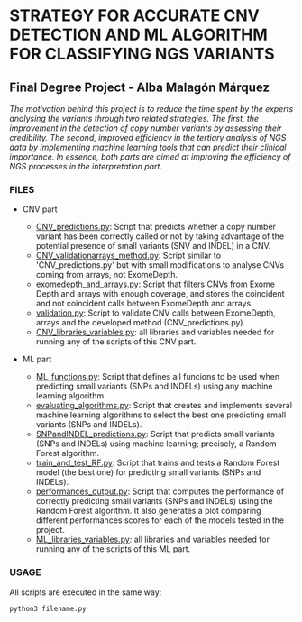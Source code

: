 # STRATEGY FOR ACCURATE CNV DETECTION AND ML ALGORITHM FOR CLASSIFYING NGS VARIANTS 

## Final Degree Project - Alba Malagón Márquez

_The motivation behind this project is to reduce the time spent by the experts analysing the variants through two related strategies. The first, the improvement in the detection of copy number variants by assessing their credibility. The second, improved efficiency in the tertiary analysis of NGS data by implementing machine learning tools that can predict their clinical importance. In essence, both parts are aimed at improving the efficiency of NGS processes in the interpretation part._


### FILES

- CNV part

  - [CNV_predictions.py](https://github.com/albamalagon/FinalDegreeProject/blob/main/CNV_part/CNV_predictions.py): Script that predicts whether a copy number variant has been correctly called or not by taking advantage of the potential presence of small variants (SNV and INDEL) in a CNV.
  - [CNV_validationarrays_method.py](https://github.com/albamalagon/FinalDegreeProject/blob/main/CNV_part/CNV_validation_method.py): Script similar to 'CNV_predictions.py' but with small modifications to analyse CNVs coming from arrays, not ExomeDepth. 
  - [exomedepth_and_arrays.py](https://github.com/albamalagon/FinalDegreeProject/blob/main/CNV_part/exomedepth_and_arrays.py): Script that filters CNVs from Exome Depth and arrays with enough coverage, and stores the coincident and not coincident calls between ExomeDepth and arrays.
  - [validation.py](https://github.com/albamalagon/FinalDegreeProject/blob/main/CNV_part/validation.py): Script to validate CNV calls between ExomeDepth, arrays and the developed method (CNV_predictions.py).
  - [CNV_libraries_variables.py](https://github.com/albamalagon/FinalDegreeProject/blob/main/CNV_part/CNV_libraries_variables.py): all libraries and variables needed for running any of the scripts of this CNV part. 


- ML part
  - [ML_functions.py](https://github.com/albamalagon/FinalDegreeProject/blob/main/ML_part/ML_functions.py): Script that defines all funcions to be used when predicting small variants (SNPs and INDELs) using any machine learning algorithm.
  - [evaluating_algorithms.py](https://github.com/albamalagon/FinalDegreeProject/blob/main/ML_part/evaluating_algorithms.py): Script that creates and implements several machine learning algorithms to select the best one predicting small variants (SNPs and INDELs).
  - [SNPandINDEL_predictions.py](https://github.com/albamalagon/FinalDegreeProject/blob/main/ML_part/SNPandINDEL_predictions.py): Script that predicts small variants (SNPs and INDELs) using machine learning; precisely, a Random Forest algorithm.
  - [train_and_test_RF.py](https://github.com/albamalagon/FinalDegreeProject/blob/main/ML_part/train_and_test_RF.py): Script that trains and tests a Random Forest model (the best one) for predicting small variants (SNPs and INDELs).
  - [performances_output.py](https://github.com/albamalagon/FinalDegreeProject/blob/main/ML_part/performances_output.py): Script that computes the performance of correctly predicting small variants (SNPs and INDELs) using the Random Forest algorithm.
It also generates a plot comparing different performances scores for each of the models tested in the project.
  - [ML_libraries_variables.py](https://github.com/albamalagon/FinalDegreeProject/blob/main/ML_part/ML_libraries_variables.py): all libraries and variables needed for running any of the scripts of this ML part. 


### USAGE

All scripts are executed in the same way:
```
python3 filename.py
```
